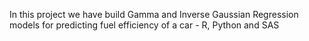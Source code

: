 In this project we have build Gamma and Inverse Gaussian Regression models for predicting fuel efficiency of a car - R, Python and SAS
